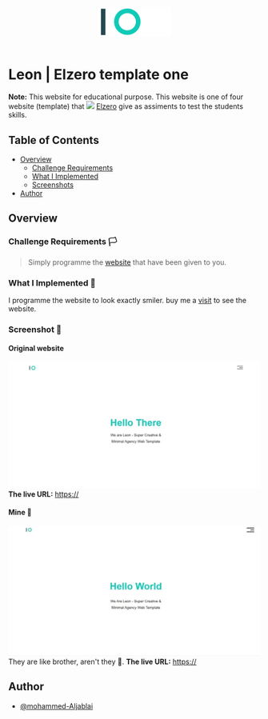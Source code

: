 <div style="width: 100%; display: flex;">
  <img src="./meadi/logo.png" alt="The website Logo" style="margin: 20px auto; width: 148px;"/>
</div>


#  Leon | Elzero template one
**Note:** This website for educational purpose.
This website is one of four website (template) that ![](./meadi/elzero-logo-.png) [Elzero]() give as assiments to test the students skills.


## Table of Contents

- [Overview](#overview)
  - [Challenge Requirements](#challenge-requirements)
  - [What I Implemented](#what-i-implemented-🤔)
  - [Screenshots](#screenshots-📸)
- [Author](#author)


## Overview

### Challenge Requirements 🏳
> Simply programme the [website](https://) that have been given to you.

### What I Implemented 🤔
I programme the website to look exactly smiler. buy me a [visit]() to see the website.

### Screenshot 📸
#### Original website
![The website design](./meadi/elzeroScreen.jpeg)
**The live URL:** [https://](https)
#### Mine 🌚
![The website Screenshot](./meadi/MyScreenshot.jpeg)
They are like brother, aren't they 🤔.
**The live URL:** [https://](https)

## Author
- [@mohammed-Aljablai](https://github.com/mohammed-aljablai)